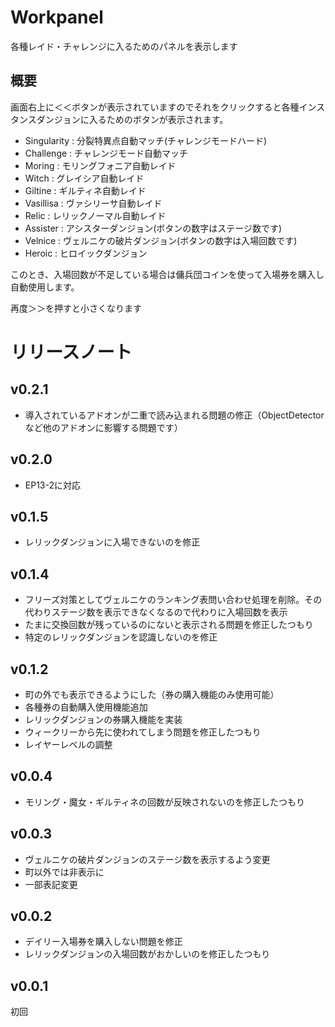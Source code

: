 # Workpanel
各種レイド・チャレンジに入るためのパネルを表示します
## 概要
画面右上に＜＜ボタンが表示されていますのでそれをクリックすると各種インスタンスダンジョンに入るためのボタンが表示されます。
- Singularity : 分裂特異点自動マッチ(チャレンジモードハード)
- Challenge : チャレンジモード自動マッチ
- Moring : モリングフォニア自動レイド
- Witch : グレイシア自動レイド
- Giltine : ギルティネ自動レイド
- Vasillisa : ヴァシリーサ自動レイド
- Relic : レリックノーマル自動レイド
- Assister : アシスターダンジョン(ボタンの数字はステージ数です)
- Velnice : ヴェルニケの破片ダンジョン(ボタンの数字は入場回数です)
- Heroic : ヒロイックダンジョン

このとき、入場回数が不足している場合は傭兵団コインを使って入場券を購入し自動使用します。


再度＞＞を押すと小さくなります
# リリースノート
## v0.2.1
* 導入されているアドオンが二重で読み込まれる問題の修正（ObjectDetectorなど他のアドオンに影響する問題です）
## v0.2.0
* EP13-2に対応
## v0.1.5
* レリックダンジョンに入場できないのを修正
## v0.1.4
* フリーズ対策としてヴェルニケのランキング表問い合わせ処理を削除。その代わりステージ数を表示できなくなるので代わりに入場回数を表示
* たまに交換回数が残っているのにないと表示される問題を修正したつもり
* 特定のレリックダンジョンを認識しないのを修正
## v0.1.2
* 町の外でも表示できるようにした（券の購入機能のみ使用可能）
* 各種券の自動購入使用機能追加
* レリックダンジョンの券購入機能を実装
* ウィークリーから先に使われてしまう問題を修正したつもり
* レイヤーレベルの調整
## v0.0.4
* モリング・魔女・ギルティネの回数が反映されないのを修正したつもり
## v0.0.3
* ヴェルニケの破片ダンジョンのステージ数を表示するよう変更
* 町以外では非表示に
* 一部表記変更
## v0.0.2
* デイリー入場券を購入しない問題を修正
* レリックダンジョンの入場回数がおかしいのを修正したつもり
## v0.0.1
初回
